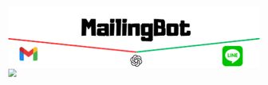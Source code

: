 ![代替テキスト](https://github.com/yuuichi-exjsb/mailing_bot/blob/main/MailingBot.png)
<img src = "https://img.shields.io/badge/${#4285F4}-${GoogleAppsScript}-${critical}.svg">
